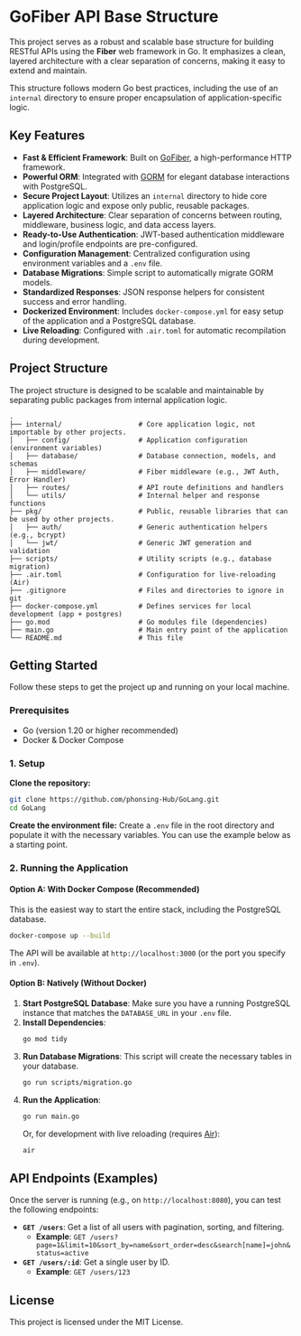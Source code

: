 # GoFiber API Base Structure

This project serves as a robust and scalable base structure for building RESTful APIs using the **Fiber** web framework in Go. It emphasizes a clean, layered architecture with a clear separation of concerns, making it easy to extend and maintain.

This structure follows modern Go best practices, including the use of an `internal` directory to ensure proper encapsulation of application-specific logic.

## Key Features

  * **Fast & Efficient Framework**: Built on [GoFiber](https://gofiber.io/), a high-performance HTTP framework.
  * **Powerful ORM**: Integrated with [GORM](https://gorm.io/) for elegant database interactions with PostgreSQL.
  * **Secure Project Layout**: Utilizes an `internal` directory to hide core application logic and expose only public, reusable packages.
  * **Layered Architecture**: Clear separation of concerns between routing, middleware, business logic, and data access layers.
  * **Ready-to-Use Authentication**: JWT-based authentication middleware and login/profile endpoints are pre-configured.
  * **Configuration Management**: Centralized configuration using environment variables and a `.env` file.
  * **Database Migrations**: Simple script to automatically migrate GORM models.
  * **Standardized Responses**: JSON response helpers for consistent success and error handling.
  * **Dockerized Environment**: Includes `docker-compose.yml` for easy setup of the application and a PostgreSQL database.
  * **Live Reloading**: Configured with `.air.toml` for automatic recompilation during development.

## Project Structure

The project structure is designed to be scalable and maintainable by separating public packages from internal application logic.

```
.
├── internal/                   # Core application logic, not importable by other projects.
│   ├── config/                 # Application configuration (environment variables)
│   ├── database/               # Database connection, models, and schemas
│   ├── middleware/             # Fiber middleware (e.g., JWT Auth, Error Handler)
│   ├── routes/                 # API route definitions and handlers
│   └── utils/                  # Internal helper and response functions
├── pkg/                        # Public, reusable libraries that can be used by other projects.
│   ├── auth/                   # Generic authentication helpers (e.g., bcrypt)
│   └── jwt/                    # Generic JWT generation and validation
├── scripts/                    # Utility scripts (e.g., database migration)
├── .air.toml                   # Configuration for live-reloading (Air)
├── .gitignore                  # Files and directories to ignore in git
├── docker-compose.yml          # Defines services for local development (app + postgres)
├── go.mod                      # Go modules file (dependencies)
├── main.go                     # Main entry point of the application
└── README.md                   # This file
```

## Getting Started

Follow these steps to get the project up and running on your local machine.

### Prerequisites

  * Go (version 1.20 or higher recommended)
  * Docker & Docker Compose

### 1\. Setup

**Clone the repository:**

```bash
git clone https://github.com/phonsing-Hub/GoLang.git
cd GoLang
```

**Create the environment file:**
Create a `.env` file in the root directory and populate it with the necessary variables. You can use the example below as a starting point.

### 2\. Running the Application

#### Option A: With Docker Compose (Recommended)

This is the easiest way to start the entire stack, including the PostgreSQL database.

```bash
docker-compose up --build
```

The API will be available at `http://localhost:3000` (or the port you specify in `.env`).

#### Option B: Natively (Without Docker)

1.  **Start PostgreSQL Database**: Make sure you have a running PostgreSQL instance that matches the `DATABASE_URL` in your `.env` file.
2.  **Install Dependencies**:
    ```bash
    go mod tidy
    ```
3.  **Run Database Migrations**: This script will create the necessary tables in your database.
    ```bash
    go run scripts/migration.go
    ```
4.  **Run the Application**:
    ```bash
    go run main.go
    ```
    Or, for development with live reloading (requires [Air](https://github.com/cosmtrek/air)):
    ```bash
    air
    ```



## API Endpoints (Examples)

Once the server is running (e.g., on `http://localhost:8080`), you can test the following endpoints:


  * **`GET /users`**: Get a list of all users with pagination, sorting, and filtering.
      * **Example**: `GET /users?page=1&limit=10&sort_by=name&sort_order=desc&search[name]=john&status=active`
  * **`GET /users/:id`**: Get a single user by ID.
      * **Example**: `GET /users/123`



## License

This project is licensed under the MIT License.